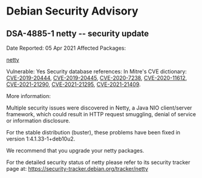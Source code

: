 
Debian Security Advisory
========================


DSA-4885-1 netty -- security update
-----------------------------------



Date Reported:
05 Apr 2021
Affected Packages:

[netty](https://packages.debian.org/src:netty)

Vulnerable:
Yes
Security database references:
In Mitre's CVE dictionary: [CVE-2019-20444](https://security-tracker.debian.org/tracker/CVE-2019-20444), [CVE-2019-20445](https://security-tracker.debian.org/tracker/CVE-2019-20445), [CVE-2020-7238](https://security-tracker.debian.org/tracker/CVE-2020-7238), [CVE-2020-11612](https://security-tracker.debian.org/tracker/CVE-2020-11612), [CVE-2021-21290](https://security-tracker.debian.org/tracker/CVE-2021-21290), [CVE-2021-21295](https://security-tracker.debian.org/tracker/CVE-2021-21295), [CVE-2021-21409](https://security-tracker.debian.org/tracker/CVE-2021-21409).  

More information:

Multiple security issues were discovered in Netty, a Java NIO
client/server framework, which could result in HTTP request smuggling,
denial of service or information disclosure.


For the stable distribution (buster), these problems have been fixed in
version 1:4.1.33-1+deb10u2.


We recommend that you upgrade your netty packages.


For the detailed security status of netty please refer to
its security tracker page at:
<https://security-tracker.debian.org/tracker/netty>





